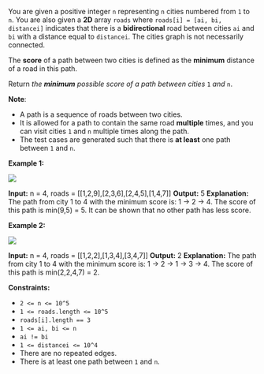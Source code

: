 
You are given a positive integer  `n`  representing  `n`  cities numbered from  `1`  to  `n`. You are also given a  **2D**  array  `roads`  where  `roads[i] = [ai, bi, distancei]`  indicates that there is a  **bidirectional** road between cities  `ai`  and  `bi`  with a distance equal to  `distancei`. The cities graph is not necessarily connected.

The  **score**  of a path between two cities is defined as the  **minimum** distance of a road in this path.

Return  _the  **minimum** possible score of a path between cities_ `1` _and_ `n`.

**Note**:

-   A path is a sequence of roads between two cities.
-   It is allowed for a path to contain the same road  **multiple**  times, and you can visit cities  `1`  and  `n`  multiple times along the path.
-   The test cases are generated such that there is  **at least**  one path between  `1`  and  `n`.

**Example 1:**

![](https://assets.leetcode.com/uploads/2022/10/12/graph11.png)

**Input:** n = 4, roads = [[1,2,9],[2,3,6],[2,4,5],[1,4,7]]
**Output:** 5
**Explanation:** The path from city 1 to 4 with the minimum score is: 1 -> 2 -> 4. The score of this path is min(9,5) = 5.
It can be shown that no other path has less score.

**Example 2:**

![](https://assets.leetcode.com/uploads/2022/10/12/graph22.png)

**Input:** n = 4, roads = [[1,2,2],[1,3,4],[3,4,7]]
**Output:** 2
**Explanation:** The path from city 1 to 4 with the minimum score is: 1 -> 2 -> 1 -> 3 -> 4. The score of this path is min(2,2,4,7) = 2.

**Constraints:**

-   `2 <= n <= 10^5`
-   `1 <= roads.length <= 10^5`
-   `roads[i].length == 3`
-   `1 <= ai, bi <= n`
-   `ai != bi`
-   `1 <= distancei <= 10^4`
-   There are no repeated edges.
-   There is at least one path between  `1`  and  `n`.